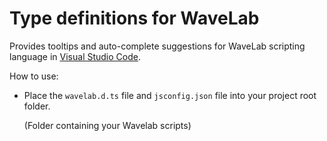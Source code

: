 # Type definitions for WaveLab

Provides tooltips and auto-complete suggestions for WaveLab scripting language in [Visual Studio Code](https://code.visualstudio.com/).

How to use:

* Place the `wavelab.d.ts` file and `jsconfig.json` file into your project root folder.

  (Folder containing your Wavelab scripts)

